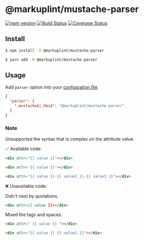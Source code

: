 # @markuplint/mustache-parser

[![npm version](https://badge.fury.io/js/%40markuplint%2Fmustache-parser.svg)](https://www.npmjs.com/package/@markuplint/mustache-parser)
[![Build Status](https://travis-ci.org/markuplint/markuplint.svg?branch=main)](https://travis-ci.org/markuplint/markuplint)
[![Coverage Status](https://coveralls.io/repos/github/markuplint/markuplint/badge.svg?branch=main)](https://coveralls.io/github/markuplint/markuplint?branch=main)

## Install

```sh
$ npm install -D @markuplint/mustache-parser

$ yarn add -D @markuplint/mustache-parser
```

## Usage

Add `parser` option into your [confugration file](https://markuplint.dev/configuration#parser).

```json
{
  "parser": {
    ".mustache$|.hbs$": "@markuplint/mustache-parser"
  }
}
```

### Note

Unsupported the syntax that is complex on the attribute value.

✅ Available code:

```html
<div attr="{{ value }}"></div>
```

<!-- prettier-ignore-start -->
```html
<div attr='{{ value }}'></div>
```
<!-- prettier-ignore-end -->

```html
<div attr="{{ value }}-{{ value2 }}-{{ value3 }}"></div>
```

❌ Unavailable code:

Didn't nest by quotations.

<!-- prettier-ignore-start -->
```html
<div attr={{ value }}></div>
```
<!-- prettier-ignore-end -->

Mixed the tags and spaces.

```html
<div attr=" {{ value }} "></div>
```

```html
<div attr="{{ value }} {{ value2 }}"></div>
```
